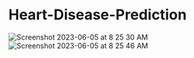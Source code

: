 # Heart-Disease-Prediction
![Screenshot 2023-06-05 at 8 25 30 AM](https://github.com/Nikhilsahlot/Heart-Disease-Prediction/assets/66205837/35b81afd-8bc2-4e65-bd06-5c73ca5d30ac)
![Screenshot 2023-06-05 at 8 25 46 AM](https://github.com/Nikhilsahlot/Heart-Disease-Prediction/assets/66205837/2c0007f4-12de-4760-aa5d-92f4e7abe5d6)
